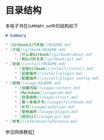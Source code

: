 # 目录结构

本电子书在`SUMMARY.md`中的结构如下
```markdown
# Summary

* [Gitbook入门手册](README.md)
* [介绍](gitbook/README.md)
    * [什么是Gitbook](gitbook/about.md)
    * [和Git的关系](gitbook/git.md)
* [安装](install/README.md)
    * [安装Gitbook](install/install.md)
    * [安装插件](install/plugin.md)
    * [配置插件](install/plugin_config.md)
* [使用](usage/README.md)
    * [创建内容](usage/content.md)
    * [Markdown](usage/md.md)
    * [目录结构](usage/struct.md)
    * [第一本电子书](usage/firstbook.md)
    * [补充](usage/addition.md)
    * [使用插件](usage/plugin.md)
    * [结合Git](usage/git.md)
* [参考](reference/reference.md)
```

参见网络教程[1](https://www.mapull.com/gitbook/comscore/basic/directory/)
